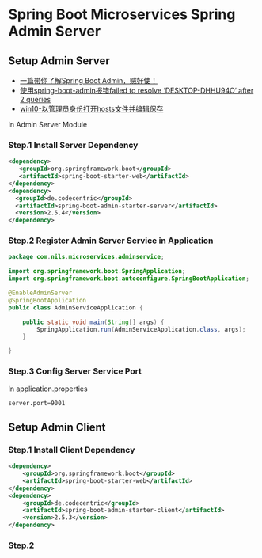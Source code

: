 # Spring Boot Microservices Spring Admin Server

## Setup Admin Server

- [一篇带你了解Spring Boot Admin，贼好使！](https://www.51cto.com/article/699076.html)
- [使用spring-boot-admin报错failed to resolve ‘DESKTOP-DHHU94O‘ after 2 queries](https://blog.csdn.net/qq_38279833/article/details/119325864)
- [win10-以管理员身份打开hosts文件并编辑保存](https://www.cnblogs.com/eosclover/p/16111898.html)

In Admin Server Module

### Step.1 Install Server Dependency

```xml
<dependency> 
   <groupId>org.springframework.boot</groupId> 
   <artifactId>spring-boot-starter-web</artifactId> 
</dependency> 
<dependency> 
  <groupId>de.codecentric</groupId> 
  <artifactId>spring-boot-admin-starter-server</artifactId>
  <version>2.5.4</version>
</dependency> 
```

### Step.2 Register Admin Server Service in Application 

```java
package com.nils.microservices.adminservice;

import org.springframework.boot.SpringApplication;
import org.springframework.boot.autoconfigure.SpringBootApplication;

@EnableAdminServer
@SpringBootApplication
public class AdminServiceApplication {

    public static void main(String[] args) {
        SpringApplication.run(AdminServiceApplication.class, args);
    }

}
```

### Step.3 Config Server Service Port
In application.properties

```properties
server.port=9001 
```

## Setup Admin Client

### Step.1 Install Client Dependency

```xml
<dependency>
    <groupId>org.springframework.boot</groupId>
    <artifactId>spring-boot-starter-web</artifactId>
</dependency>
<dependency>
    <groupId>de.codecentric</groupId>
    <artifactId>spring-boot-admin-starter-client</artifactId>
    <version>2.5.3</version>
</dependency>
```

### Step.2 